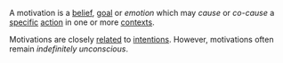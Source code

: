 A motivation is a [belief](https://github.com/gcassel/Modular-Organization-Terminology/blob/master/terms/belief.md), [goal](https://github.com/gcassel/Modular-Organization-Terminology/blob/master/terms/goal.md) or *emotion* which may *cause* or *co-cause* a [specific](https://github.com/gcassel/Modular-Organization-Terminology/blob/master/terms/specific.md) [action](https://github.com/gcassel/Modular-Organization-Terminology/blob/master/terms/action.md) in one or more [contexts](https://github.com/gcassel/Modular-Organization-Terminology/blob/master/terms/context.md).
 
Motivations are closely [related](https://github.com/gcassel/Modular-Organization-Terminology/blob/master/terms/relationship.md) to [intentions](https://github.com/gcassel/Modular-Organization-Terminology/blob/master/terms/intention.md).  However, motivations often remain *indefinitely unconscious*.
